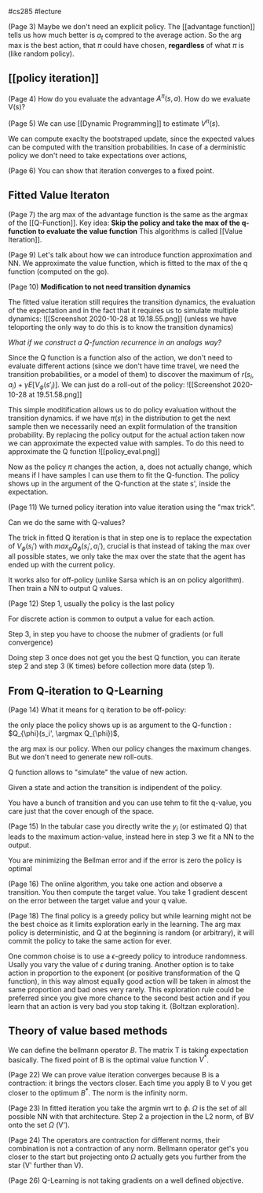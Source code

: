 #cs285 
#lecture 

(Page 3)
Maybe we don't need an explicit policy. 
The [[advantage function]] tells us how much better is $a_t$ compred to the average action. So the arg max is the best action, that $\pi$ could have chosen, **regardless** of what $\pi$ is (like random policy).

## [[policy iteration]]
(Page 4)
How do you evaluate the advantage $A^{\pi}(s, a)$. 
How do we evaluate V(s)?

(Page 5)
We can use [[Dynamic Programming]] to estimate $V^{\pi}(s)$. 

We can compute exaclty the bootstraped update, since the expected values can be computed with the transition probabilities. 
 In case of a derministic policy we don't need to take expectations over actions,
 
 (Page 6)
 You can show that iteration converges to a fixed point. 
 
 ## Fitted Value Iteraton
 
(Page 7)
 the arg max of the advantage function is the same as the argmax of the [[Q-Function]]. 
Key idea: **Skip the policy and take the max of the q-function to evaluate the value function**
This algorithms is called [[Value Iteration]]. 

(Page 9)
Let's talk about how we can introduce function approximation and NN.
We approximate the value function, which is fitted to the max of the q function (computed on the go).

(Page 10)
**Modification to not need transition dynamics**

The fitted value iteration still requires the transition dynamics, the evaluation of the expectation and in the fact that it requires us to simulate multiple dynamics:
![[Screenshot 2020-10-28 at 19.18.55.png]]
(unless we have teloporting the only way to do this is to know the transition dynamics)

*What if we construct a Q-function recurrence in an analogs way?*

Since the Q function is a function also of the action, we don't need to evaluate different actions (since we don't have time travel, we need the transition probabilities, or a model of them) to discover the maximum of $r(s_i, a_i) + \gamma E[V_{\phi} (s'_i)]$. We can just do a roll-out of the policy:
![[Screenshot 2020-10-28 at 19.51.58.png]]

This simple moditification allows us to do policy evaluation without the transition dynamics. if we have $\pi(s)$ in the distribution to get the next sample then we necessarily need an explit formulation of the transition probability. By replacing the policy output for the actual action taken now we can approximate the expected value with samples. To do this need to approximate the Q function 
![[policy_eval.png]]

Now as the policy $\pi$ changes the action, a, does not actually change, which means if I have samples I can use them to fit the Q-function. The policy shows up in the argument of the Q-function at the state s', inside the expectation.

(Page 11)
We turned policy iteration into value iteration using the "max trick".

Can we do the same with Q-values?

The trick in fitted Q iteration is that in step one is to replace the expectation of $V_{\phi}(s_i')$ with $max_a Q_{\phi}(s_i', a_i')$, crucial is that instead of taking the max over all possible states, we only take the max over the state that the agent has ended up with the current policy. 

It works also for off-policy (unlike Sarsa which is an on policy algorithm).
Then train a NN to output Q values. 

(Page 12)
Step 1, usually the policy is the last policy 

For discrete action is common to output a value for each action.

Step 3, in step you have to choose the nubmer of gradients (or full convergence)

Doing step 3 once does not get you the best Q function, you can iterate step 2 and step 3 (K times) before collection more data (step 1). 

## From Q-iteration to Q-Learning

(Page 14)
What it means for q iteration to be off-policy:

the only place the policy shows up is as argument to the Q-function : 
$Q_{\phi}(s_i', \argmax Q_{\phi})$, 

the arg max is our policy. When our policy changes the maximum changes. But we don't need to generate new roll-outs.

Q function allows to "simulate" the value of new action. 

Given a state and action the transition is indipendent of the policy. 

You have a bunch of transition and you can use tehm to fit the q-value, you care just that the cover enough of the space. 

(Page 15)
In the tabular case you directly write the $y_i$ (or estimated Q) that leads to the maximum action-value, instead here in step 3 we fit a NN to the output.

You are minimizing the Bellman error and if the error is zero the policy is optimal

(Page 16)
The online algorithm, you take one action and observe a transition. You then compute the target value. You take 1 gradient descent on the error between the target value and your q value.


(Page 18)
The final policy is a greedy policy but while learning might not be the best choice as it limits exploration early in the learning. 
The arg max policy is deterministic, and Q at the beginning is random (or arbitrary), it will commit the policy to take the same action for ever. 

One common choise is to use a $\epsilon$-greedy policy to introduce randomness. Usally you vary the value of $\epsilon$ during traning. 
Another option is to take action in proportion to the exponent (or positive transformation of the Q function), in this way almost equally good action will be taken in almost the same proportion and bad ones very rarely. 
This exploration rule could be preferred since you give more chance to the second best action and if you learn that an action is very bad you stop taking it. 
(Boltzan exploration).

## Theory of value based methods
We can define the bellmann operator $B$. The matrix T is taking expectation basically. The fixed point of B is the optimal value function $V^{*}$. 

(Page 22)
We can prove value iteration converges because B is a contraction: it brings the vectors closer. 
Each time you apply B to V you get closer to the optimum $B^{*}$. The norm is the infinity norm.  

(Page 23)
In fitted iteration you take the argmin wrt to $\phi$. $\Omega$ is the set of all possible NN with that architecture. Step 2 a projection in the L2 norm, of BV onto the set $\Omega$ (V'). 

(Page 24)
The operators are contraction for different norms, their combination is not a contraction of any norm. 
Bellmann operator get's you closer to the start but projecting onto $\Omega$ actually gets you further from the star (V' further than V).

(Page 26)
Q-Learning is not taking gradients on a well defined objective. 









